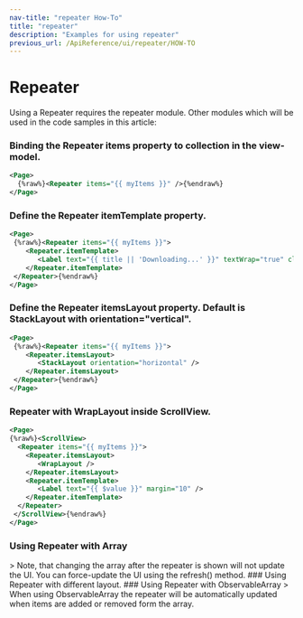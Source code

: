 ```yaml
---
nav-title: "repeater How-To"
title: "repeater"
description: "Examples for using repeater"
previous_url: /ApiReference/ui/repeater/HOW-TO
---
```

# Repeater
Using a Repeater requires the repeater module.
<snippet id='article-require-repeater-module'/>
Other modules which will be used in the code samples in this article:
<snippet id='article-require-modules'/>
### Binding the Repeater items property to collection in the view-model.
``` XML
<Page>
  {%raw%}<Repeater items="{{ myItems }}" />{%endraw%}
</Page>
```
### Define the Repeater itemTemplate property.
``` XML
<Page>
 {%raw%}<Repeater items="{{ myItems }}">
    <Repeater.itemTemplate>
       <Label text="{{ title || 'Downloading...' }}" textWrap="true" class="title" />
    </Repeater.itemTemplate>
 </Repeater>{%endraw%}
</Page>
```
### Define the Repeater itemsLayout property. Default is StackLayout with orientation="vertical".
``` XML
<Page>
 {%raw%}<Repeater items="{{ myItems }}">
    <Repeater.itemsLayout>
       <StackLayout orientation="horizontal" />
    </Repeater.itemsLayout>
 </Repeater>{%endraw%}
</Page>
```
### Repeater with WrapLayout inside ScrollView.
``` XML
<Page>
{%raw%}<ScrollView>
  <Repeater items="{{ myItems }}">
    <Repeater.itemsLayout>
       <WrapLayout />
    </Repeater.itemsLayout>
    <Repeater.itemTemplate>
       <Label text="{{ $value }}" margin="10" />
    </Repeater.itemTemplate>
  </Repeater>
 </ScrollView>{%endraw%}
</Page>
```
### Using Repeater with Array
<snippet id='article-repeater-with-array'/>
> Note, that changing the array after the repeater is shown will not update the UI.
You can force-update the UI using the refresh() method.
<snippet id='artcle-array-push-element'/>
### Using Repeater with different layout.
<snippet id='article-repeater-layout'/>
### Using Repeater with ObservableArray
<snippet id='article-repeater-observablearray'/>
> When using ObservableArray the repeater will be automatically updated when items are added or removed form the array.
<snippet id='article-push-to-observablearray'/>
